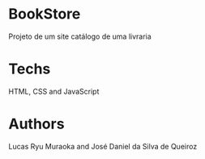 # BookStore
Projeto de um site catálogo de uma livraria

# Techs
HTML, CSS and JavaScript

# Authors
Lucas Ryu Muraoka and José Daniel da Silva de Queiroz
